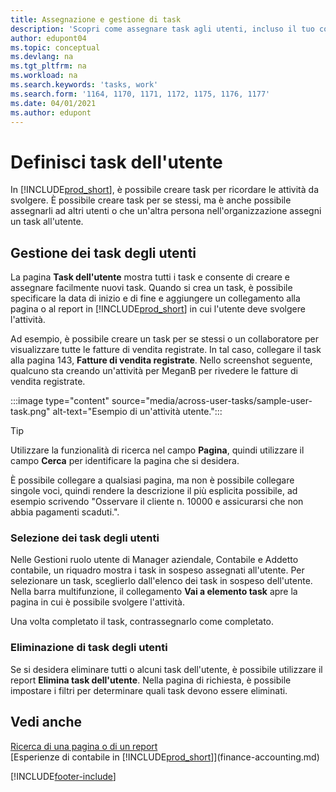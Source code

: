 ```yaml
---
title: Assegnazione e gestione di task
description: 'Scopri come assegnare task agli utenti, incluso il tuo contabile, in Business Central e come selezionare e completare le attività.'
author: edupont04
ms.topic: conceptual
ms.devlang: na
ms.tgt_pltfrm: na
ms.workload: na
ms.search.keywords: 'tasks, work'
ms.search.form: '1164, 1170, 1171, 1172, 1175, 1176, 1177'
ms.date: 04/01/2021
ms.author: edupont
---
```

# <a name="define-user-tasks" />Definisci task dell'utente

In [!INCLUDE[prod_short](includes/prod_short.md)], è possibile creare task per ricordare le attività da svolgere. È possibile creare task per se stessi, ma è anche possibile assegnarli ad altri utenti o che un'altra persona nell'organizzazione assegni un task all'utente.  

## <a name="managing-user-tasks" />Gestione dei task degli utenti

La pagina **Task dell'utente** mostra tutti i task e consente di creare e assegnare facilmente nuovi task. Quando si crea un task, è possibile specificare la data di inizio e di fine e aggiungere un collegamento alla pagina o al report in [!INCLUDE[prod_short](includes/prod_short.md)] in cui l'utente deve svolgere l'attività.  

Ad esempio, è possibile creare un task per se stessi o un collaboratore per visualizzare tutte le fatture di vendita registrate. In tal caso, collegare il task alla pagina 143, **Fatture di vendita registrate**. Nello screenshot seguente, qualcuno sta creando un'attività per MeganB per rivedere le fatture di vendita registrate.  

:::image type="content" source="media/across-user-tasks/sample-user-task.png" alt-text="Esempio di un'attività utente.":::

> [!TIP]  
> Utilizzare la funzionalità di ricerca nel campo **Pagina**, quindi utilizzare il campo **Cerca** per identificare la pagina che si desidera.  
>
> È possibile collegare a qualsiasi pagina, ma non è possibile collegare singole voci, quindi rendere la descrizione il più esplicita possibile, ad esempio scrivendo "Osservare il cliente n. 10000 e assicurarsi che non abbia pagamenti scaduti.".

### <a name="picking-up-user-tasks" />Selezione dei task degli utenti

Nelle Gestioni ruolo utente di Manager aziendale, Contabile e Addetto contabile, un riquadro mostra i task in sospeso assegnati all'utente. Per selezionare un task, sceglierlo dall'elenco dei task in sospeso dell'utente. Nella barra multifunzione, il collegamento **Vai a elemento task** apre la pagina in cui è possibile svolgere l'attività.  

Una volta completato il task, contrassegnarlo come completato.  

### <a name="deleting-user-tasks" />Eliminazione di task degli utenti

Se si desidera eliminare tutti o alcuni task dell'utente, è possibile utilizzare il report **Elimina task dell'utente**. Nella pagina di richiesta, è possibile impostare i filtri per determinare quali task devono essere eliminati.  

## <a name="see-also" />Vedi anche

[Ricerca di una pagina o di un report](ui-search.md)  
[Esperienze di contabile in [!INCLUDE[prod_short](includes/prod_short.md)]](finance-accounting.md)  


[!INCLUDE[footer-include](includes/footer-banner.md)]
